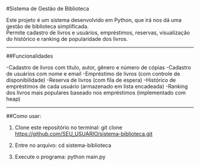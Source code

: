#Sistema de Gestão de Biblioteca

Este projeto é um sistema desenvolvido em Python, que irá nos dá uma gestão de biblioteca simplificada.  
Permite cadastro de livros e usuários, empréstimos, reservas, visualização do histórico e ranking de popularidade dos livros.

---

##Funcionalidades

-Cadastro de livros com título, autor, gênero e número de cópias
-Cadastro de usuários com nome e email
-Empréstimo de livros (com controle de disponibilidade)
-Reserva de livros (com fila de espera)
-Histórico de empréstimos de cada usuário (armazenado em lista encadeada)
-Ranking dos livros mais populares baseado nos empréstimos (implementado com heap)

---

##Como usar:

1. Clone este repositório no terminal:
git clone https://github.com/SEU_USUARIO/sistema-biblioteca.git

2. Entre no arquivo:
cd sistema-biblioteca

3. Execute o programa:
python main.py
